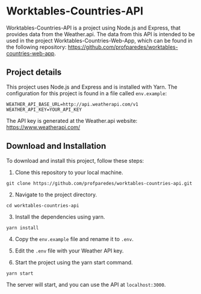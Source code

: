 # Worktables-Countries-API

Worktables-Countries-API is a project using Node.js and Express, that provides data from the Weather.api. The data from this API is intended to be used in the project Worktables-Countries-Web-App, which can be found in the following repository: https://github.com/profparedes/worktables-countries-web-app.

## Project details

This project uses Node.js and Express and is installed with Yarn. The configuration for this project is found in a file called `env.example`:
```
WEATHER_API_BASE_URL=http://api.weatherapi.com/v1
WEATHER_API_KEY=YOUR_API_KEY
```
The API key is generated at the Weather.api website: https://www.weatherapi.com/

## Download and Installation

To download and install this project, follow these steps:

1. Clone this repository to your local machine.
```
git clone https://github.com/profparedes/worktables-countries-api.git
```

2. Navigate to the project directory.
```
cd worktables-countries-api
```

3. Install the dependencies using yarn.
```
yarn install
```

4. Copy the `env.example` file and rename it to `.env`.

5. Edit the `.env` file with your Weather API key.

6. Start the project using the yarn start command.
```
yarn start
```
The server will start, and you can use the API at `localhost:3000`.